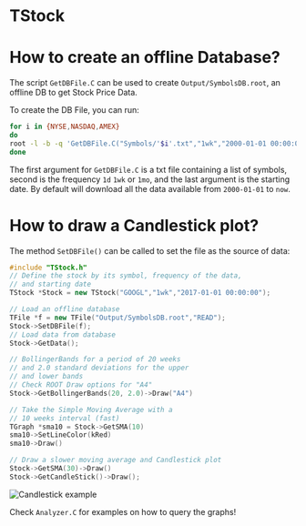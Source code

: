 # TStock

# How to create an offline Database?

The script `GetDBFile.C` can be used to create `Output/SymbolsDB.root`, an offline DB to get Stock Price Data.

To create the DB File, you can run:

``` bash
for i in {NYSE,NASDAQ,AMEX}
do
root -l -b -q 'GetDBFile.C("Symbols/'$i'.txt","1wk","2000-01-01 00:00:00")'
done
```
The first argument for `GetDBFile.C` is a txt file containing a list of symbols, second is the frequency `1d` `1wk` or `1mo`, and the last argument is the starting date. By default will download all the data available from `2000-01-01` to `now`.

# How to draw a Candlestick plot?

The method `SetDBFile()` can be called to set the file as the source of data:

``` c++
#include "TStock.h"
// Define the stock by its symbol, frequency of the data,
// and starting date
TStock *Stock = new TStock("GOOGL","1wk","2017-01-01 00:00:00");

// Load an offline database
TFile *f = new TFile("Output/SymbolsDB.root","READ");
Stock->SetDBFile(f);
// Load data from database
Stock->GetData();

// BollingerBands for a period of 20 weeks
// and 2.0 standard deviations for the upper
// and lower bands
// Check ROOT Draw options for "A4"
Stock->GetBollingerBands(20, 2.0)->Draw("A4")

// Take the Simple Moving Average with a
// 10 weeks interval (fast)
TGraph *sma10 = Stock->GetSMA(10)
sma10->SetLineColor(kRed)
sma10->Draw()

// Draw a slower moving average and Candlestick plot
Stock->GetSMA(30)->Draw()
Stock->GetCandleStick()->Draw();

```

![Candlestick example](https://i.imgur.com/3Ftp2Et.png)

Check `Analyzer.C` for examples on how to query the graphs!